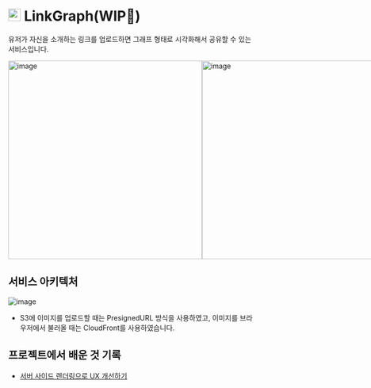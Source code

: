 # <img height="25px" src="https://github.com/hyunjinee/linkgraph/assets/63354527/2612509a-975a-4ee7-a1b8-5be464444a74" /> LinkGraph(WIP🔨)

유저가 자신을 소개하는 링크를 업로드하면 그래프 형태로 시각화해서 공유할 수 있는 서비스입니다.

<div style="display: flex;">
  <img width="391" height="400" align="top" alt="image" src="https://github.com/hyunjinee/linkgraph/assets/63354527/85103dc0-f6d1-4e85-a4c0-62a2c50ef838">
  <img width="391" height="400" align="top" alt="image" src="https://github.com/hyunjinee/linkgraph/assets/63354527/76963e11-fddd-43ad-945c-88cc4b99310b">
</div>

## 서비스 아키텍처

![image](https://github.com/hyunjinee/linkgraph/assets/63354527/9d9c9450-782a-42af-a117-0477d43f05fc)

- S3에 이미지를 업로드할 때는 PresignedURL 방식을 사용하였고, 이미지를 브라우저에서 불러올 때는 CloudFront를 사용하였습니다.

## 프로젝트에서 배운 것 기록

- [서버 사이드 렌더링으로 UX 개선하기](https://www.youtube.com/watch?v=wxxNS6hEptE)

<!-- ## TODO

- 모노레포
- React Props. Type or Interface?
- 서버 컴포넌트
- HTTP Method 멱등성 (DELETE) -->

<!-- ## 왜 이 기술을 선택했는가?

- Next.js
  - React 기반 프로젝트에서 ISR, SSR, CSR 다양한 렌더링 패턴을 적용할 수 있다.
  - 서버 컴포넌트를 적절히 사용하여 번들 사이즈를 줄일 수 있다.
  - Vercel을 활용한 쉽고 빠른 CD
- -->
